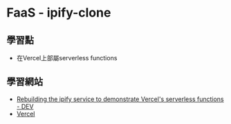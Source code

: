 # FaaS - ipify-clone

## 學習點
- 在Vercel上部屬serverless functions

## 學習網站
- [Rebuilding the ipify service to demonstrate Vercel's serverless functions - DEV](https://dev.to/kallmanation/rebuilding-the-ipify-service-to-demonstrate-vercel-s-serverless-functions-1k9g)
- [Vercel](https://vercel.com/)